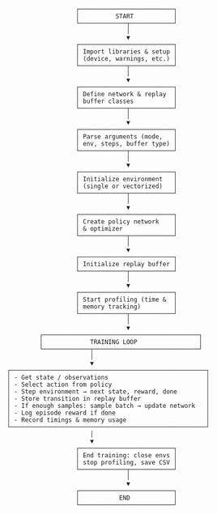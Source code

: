                            ┌──────────────────────────┐
                           │          START           │
                           └─────────────┬────────────┘
                                         │
                                         ▼
                           ┌──────────────────────────┐
                           │ Import libraries & setup │
                           │ (device, warnings, etc.) │
                           └─────────────┬────────────┘
                                         │
                                         ▼
                           ┌──────────────────────────┐
                           │ Define network & replay  │
                           │ buffer classes           │
                           └─────────────┬────────────┘
                                         │
                                         ▼
                           ┌──────────────────────────┐
                           │ Parse arguments (mode,   │
                           │ env, steps, buffer type) │
                           └─────────────┬────────────┘
                                         │
                                         ▼
                           ┌──────────────────────────┐
                           │ Initialize environment   │
                           │ (single or vectorized)   │
                           └─────────────┬────────────┘
                                         │
                                         ▼
                           ┌──────────────────────────┐
                           │ Create policy network    │
                           │ & optimizer              │
                           └─────────────┬────────────┘
                                         │
                                         ▼
                           ┌──────────────────────────┐
                           │ Initialize replay buffer │
                           └─────────────┬────────────┘
                                         │
                                         ▼
                           ┌──────────────────────────┐
                           │ Start profiling (time &  │
                           │ memory tracking)         │
                           └─────────────┬────────────┘
                                         │
                                         ▼
                 ┌───────────────────────────────────────────┐
                 │             TRAINING LOOP                 │
                 └─────────────┬─────────────────────────────┘
                               │
                               ▼
        ┌──────────────────────────────────────────────────────┐
        │ - Get state / observations                           │
        │ - Select action from policy                          │
        │ - Step environment → next state, reward, done        │
        │ - Store transition in replay buffer                  │
        │ - If enough samples: sample batch → update network   │
        │ - Log episode reward if done                         │
        │ - Record timings & memory usage                      │
        └──────────────────────────────────────────────────────┘
                               │
                               ▼
                           ┌──────────────────────────┐
                           │ End training: close envs │
                           │ stop profiling, save CSV │
                           └─────────────┬────────────┘
                                         │
                                         ▼
                           ┌──────────────────────────┐
                           │           END            │
                           └──────────────────────────┘

